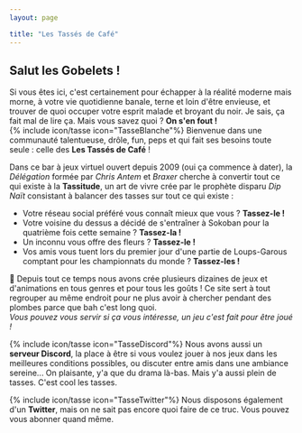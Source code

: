 ```yaml
---
layout: page

title: "Les Tassés de Café"
---
```


## Salut les Gobelets !

Si vous êtes ici, c'est certainement pour échapper à la réalité moderne mais morne, à votre vie quotidienne banale, terne et loin d'être envieuse, et trouver de quoi occuper votre esprit malade et broyant du noir. Je sais, ça fait mal de lire ça. Mais vous savez quoi ? **On s'en fout !**  
{% include icon/tasse icon="TasseBlanche"%} Bienvenue dans une communauté talentueuse, drôle, fun, peps et qui fait ses besoins toute seule : celle des **Les Tassés de Café** !  

Dans ce bar à jeux virtuel ouvert depuis 2009 (oui ça commence à dater), la *Délégation* formée par *Chris Antem* et *Braxer* cherche à convertir tout ce qui existe à la **Tassitude**, un art de vivre crée par le prophète disparu *Dip Naït* consistant à balancer des tasses sur tout ce qui existe :  
- Votre réseau social préféré vous connaît mieux que vous ? **Tassez-le !**
- Votre voisine du dessus a décidé de s'entraîner à Sokoban pour la quatrième fois cette semaine ? **Tassez-la !**
- Un inconnu vous offre des fleurs ? **Tassez-le !**
- Vos amis vous tuent lors du premier jour d'une partie de Loups-Garous comptant pour les championnats du monde ? **Tassez-les !**

🎲 Depuis tout ce temps nous avons crée plusieurs dizaines de jeux et d'animations en tous genres et pour tous les goûts ! Ce site sert à tout regrouper au même endroit pour ne plus avoir à chercher pendant des plombes parce que bah c'est long quoi.  
*Vous pouvez vous servir si ça vous intéresse, un jeu c'est fait pour être joué !*

{% include icon/tasse icon="TasseDiscord"%} Nous avons aussi un **serveur Discord**, la place à être si vous voulez jouer à nos jeux dans les meilleures conditions possibles, ou discuter entre amis dans une ambiance sereine... On plaisante, y'a que du drama là-bas. Mais y'a aussi plein de tasses. C'est cool les tasses.

{% include icon/tasse icon="TasseTwitter"%} Nous disposons également d'un **Twitter**, mais on ne sait pas encore quoi faire de ce truc. Vous pouvez vous abonner quand même.
